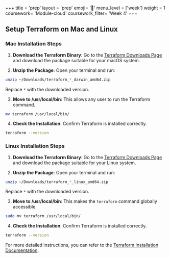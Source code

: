 +++
title = 'prep'
layout = 'prep'
emoji= '📝'
menu_level = ['week']
weight = 1
coursework= 'Module-cloud'
coursework_filter= 'Week 4'
+++

## Setup Terraform on Mac and Linux

### Mac Installation Steps

1. **Download the Terraform Binary**: Go to the [Terraform Downloads Page](https://developer.hashicorp.com/terraform/downloads) and download the package suitable for your macOS system.

2. **Unzip the Package**: Open your terminal and run:

```bash
unzip ~/Downloads/terraform_*_darwin_amd64.zip
```

Replace `*` with the downloaded version.

3. **Move to /usr/local/bin**: This allows any user to run the Terraform command.

```bash
mv terraform /usr/local/bin/
```

4. **Check the Installation**: Confirm Terraform is installed correctly.

```bash
terraform --version
```

### Linux Installation Steps

1. **Download the Terraform Binary**: Go to the [Terraform Downloads Page](https://developer.hashicorp.com/terraform/downloads) and download the package suitable for your Linux system.

2. **Unzip the Package**: Open your terminal and run:

```bash
unzip ~/Downloads/terraform_*_linux_amd64.zip
```

Replace `*` with the downloaded version.

3. **Move to /usr/local/bin**: This makes the `terraform` command globally accessible.

```bash
sudo mv terraform /usr/local/bin/
```

4. **Check the Installation**: Confirm Terraform is installed correctly.

```bash
terraform --version
```

For more detailed instructions, you can refer to the [Terraform Installation Documentation](https://developer.hashicorp.com/terraform/tutorials/aws-get-started/install-cli).
